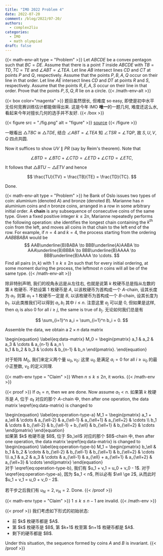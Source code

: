 ```yaml
---
title: "IMO 2022 Problem 4"
date: 2022-07-20
comment: /blog/2022/07-20/
authors:
  - complex2liu
categories:
  - IMO
  - math olympiad
draft: false
---
```


{{< math-env-alt type = "Problem" >}}
Let $ABCDE$ be a convex pentagon such that $BC = DE$.
Assume that there is a point $T$ inside $ABCDE$ with
$TB = TD, TC = TE$ and $\angle ABT = \angle TEA$.
Let line $AB$ intersect lines $CD$ and $CT$
at points $P$ and $Q$, respectively.
Assume that the points $P, B, A, Q$ occur on their line in that order.
Let line $AE$ intersect lines $CD$ and $DT$
at points $R$ and $S$, respectively.
Assume that the points $R, E, A, S$ occur on their line in that order.
Prove that the points $P, S, Q, R$ lie on a circle.
{{< /math-env-alt >}}

{{< box color="magenta" >}}
题目虽然很长, 但难度 so easy, 即使是初中水平无任何竞赛训练估计都能做得出来.
这是今年 IMO <b>唯一</b>的一题几何, 难度还这么水,
看起来今年对擅长几何的选手并不友好.
{{< /box >}}

{{< figure src = "./fig.png" alt = "figure" >}}
<a href="./fig.asy">source</a>
{{< /figure >}}

一眼看出 $\triangle TBC$ $\cong$ $\triangle TDE$,
结合 $\angle ABT = \angle TEA$ 知 $\angle TSR = \angle TQP$,
故 $S, U, V, Q$ 四点共圆.

Now it suffices to show $UV \parallel PR$ (say by Reim's theorem).
Note that

$$
\angle BTD = \angle BTC + \angle CTD = \angle ETD + \angle CTD = \angle ETC,
$$

It follows that $\triangle BTU$ $\sim$ $\triangle ETV$ and hence

$$
\frac{TU}{TV} = \frac{TB}{TE} = \frac{TD}{TC}.
$$

Done.

{{< math-env-alt type = "Problem" >}}
he Bank of Oslo issues two types of coin:
aluminium (denoted $A$) and bronze (denoted $B$).
Marianne has $n$ aluminium coins and $n$ bronze coins,
arranged in a row in some arbitrary initial order.
A <b>chain</b> is any subsequence of consecutive coins of the same type.
Given a fixed positive integer $k\le 2n$,
Marianne repeatedly performs the following operation:
she identifies the longest chain containing the $k^{\text{th}}$ coin from the left,
and moves all coins in that chain to the left end of the row.
For example, if $n = 4$ and $k = 4$, the process starting from the ordering $AABBBABA$ would be
$$
AAB\underline{B}BABA
\to
BBB\underline{A}AABA
\to
AAA\underline{B}BBBA
\to
BBB\underline{B}AAAA
\to
BBB\underline{B}AAAA
\to
\cdots.
$$
Find all pairs $(n, k)$ with $1 \le k \le 2n$ such that
for every initial ordering, at some moment during the process,
the leftmost $n$ coins will all be of the same type.
{{< /math-env-alt >}}

除非特别声明, 我们的视角永远是从左往右,
也就是说第 $k$ 枚硬币总是指从左数的第 $k$ 枚硬币.
不妨设第 $1$ 枚硬币是 $A$, 以该枚硬币为首构成一个 $A$-chain,
设其长度为 $a_1$. 则第 $a_1 + 1$ 枚硬币一定是 $B$,
以该枚硬币为首构成一个 $B$-chain, 设其长度为 $b_1$.
以此类推我们可以得到 $a_i, b_i$ 其中 $i \le n$.
注意这里 $a_j$ 可以是 $0$, 但如果是这样, then $a_i$ is also $0$ for all $i \ge j$,
the same is true of $b_j$. 无论如何我们总是有

$$
\sum_{i=1}^n a_i = \sum_{i=1}^n b_i = 0.
$$

Assemble the data, we obtain a $2\times n$ data matrix

\begin{equation}
\label{eq:data-matrix}
M_0 =
\begin{pmatrix}
a_1 & a_2 & a_3 & \cdots & a_{n-1} & a_n \\\
b_1 & b_2 & b_3 & \cdots & b_{n-1} & b_n
\end{pmatrix}.
\end{equation}

对于矩阵 $M_0$, 我们来定义两个量 $u_0, v_0$:
这里 $u_0$ 是满足 $a_i = 0$ for all $i \ge u_0$ 的最小正整数,
$v_0$ 的定义同理.

{{< math-env type = "Claim" >}}
When $n \le k \le 2n$, it works.
{{< /math-env >}}

{{< proof >}}
If $a_1 = n$, then we are done. Now assume $a_1 < n$.
如果第 $k$ 枚硬币是 $A$, 位于 $a_\ell$ 对应的那个 $A$-chain 中,
then after one operation, the data matrix \eqref{eq:data-matrix} is changed to

<div style="overflow-x: auto;">
\begin{equation}
\label{eq:operation-type-a}
M_1 =
\begin{pmatrix}
a_1 + a_\ell & \cdots & a_{\ell-2} & a_{\ell-1} & a_{\ell+1} & a_{\ell+2} & \cdots \\
b_1 & \cdots & b_{\ell-2} & b_{\ell-1} + b_{\ell} & b_{\ell+1} & b_{\ell+2} & \cdots 
\end{pmatrix}
\end{equation}
</div>

<p style="margin: 0;">
如果第 $k$ 枚硬币是 $B$, 位于 $b_\ell$ 对应的那个 $B$-chain 中,
then after one operation, the data matrix \eqref{eq:data-matrix} is changed to
</p>

<div style="overflow-x: auto;">
\begin{equation}
\label{eq:operation-type-b}
M_1 = 
\begin{pmatrix}
b_\ell & b_1 & b_2 & \cdots & b_{\ell-2} & b_{\ell-1} & b_{\ell+1} & b_{\ell+2} & \cdots \\\
a_1 & a_2 & a_3 & \cdots & a_{\ell-1} & a_{\ell} + a_{\ell+1} & a_{\ell+2} & a_{\ell+3} & \cdots
\end{pmatrix}
\end{equation}
</div>

<p style="margin-top: 0; margin-bottom: 1rem;">
对于 \eqref{eq:operation-type-b}, 我们有 $u_1 + v_1 = u_0 + v_0 - 1$.
对于 \eqref{eq:operation-type-a}, 因为 $a_1 < n$, 所以必有 $\ell \ge 2$,
从而此时 $u_1 + v_1 = u_0 + v_0 - 2$.
</p>

若干步之后我们有 $u_N = 2, v_N = 2$. Done.
{{< /proof >}}

{{< math-env type = "Claim" >}}
$1 \le k \le n - 1$ are invalid.
{{< /math-env >}}

{{< proof >}}
我们考虑如下形式的初始状态:

<ul>
<li>
前 $k$ 枚硬币都是 $A$.
</li>

<li>
第 $k$ 枚硬币是 $B$, 第 $k+1$ 枚至第 $n+1$ 枚硬币都是 $A$.
</li>

<li>
剩下的硬币都是 $B$.
</li>
</ul>

Under this situation, the sequence formed by coins $A$ and $B$ is invariant.
{{< /proof >}}
